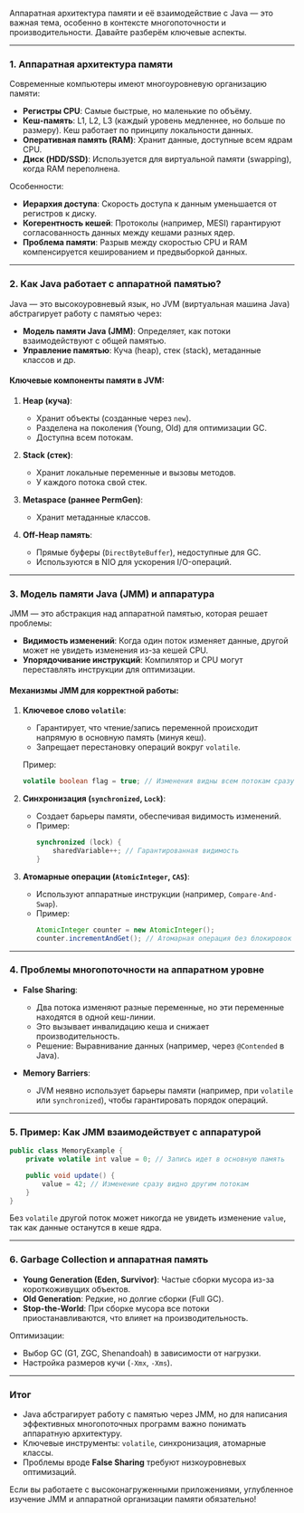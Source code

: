 Аппаратная архитектура памяти и её взаимодействие с Java — это важная тема, особенно в контексте многопоточности и производительности. Давайте разберём ключевые аспекты.

---

### **1. Аппаратная архитектура памяти**
Современные компьютеры имеют многоуровневую организацию памяти:
- **Регистры CPU**: Самые быстрые, но маленькие по объёму.
- **Кеш-память**: L1, L2, L3 (каждый уровень медленнее, но больше по размеру). Кеш работает по принципу локальности данных.
- **Оперативная память (RAM)**: Хранит данные, доступные всем ядрам CPU.
- **Диск (HDD/SSD)**: Используется для виртуальной памяти (swapping), когда RAM переполнена.

Особенности:
- **Иерархия доступа**: Скорость доступа к данным уменьшается от регистров к диску.
- **Когерентность кешей**: Протоколы (например, MESI) гарантируют согласованность данных между кешами разных ядер.
- **Проблема памяти**: Разрыв между скоростью CPU и RAM компенсируется кешированием и предвыборкой данных.

---

### **2. Как Java работает с аппаратной памятью?**
Java — это высокоуровневый язык, но JVM (виртуальная машина Java) абстрагирует работу с памятью через:
- **Модель памяти Java (JMM)**: Определяет, как потоки взаимодействуют с общей памятью.
- **Управление памятью**: Куча (heap), стек (stack), метаданные классов и др.

#### **Ключевые компоненты памяти в JVM**:
1. **Heap (куча)**:
    - Хранит объекты (созданные через `new`).
    - Разделена на поколения (Young, Old) для оптимизации GC.
    - Доступна всем потокам.

2. **Stack (стек)**:
    - Хранит локальные переменные и вызовы методов.
    - У каждого потока свой стек.

3. **Metaspace (раннее PermGen)**:
    - Хранит метаданные классов.

4. **Off-Heap память**:
    - Прямые буферы (`DirectByteBuffer`), недоступные для GC.
    - Используются в NIO для ускорения I/O-операций.

---

### **3. Модель памяти Java (JMM) и аппаратура**
JMM — это абстракция над аппаратной памятью, которая решает проблемы:
- **Видимость изменений**: Когда один поток изменяет данные, другой может не увидеть изменения из-за кешей CPU.
- **Упорядочивание инструкций**: Компилятор и CPU могут переставлять инструкции для оптимизации.

#### **Механизмы JMM для корректной работы**:
1. **Ключевое слово `volatile`**:
    - Гарантирует, что чтение/запись переменной происходит напрямую в основную память (минуя кеш).
    - Запрещает перестановку операций вокруг `volatile`.

   Пример:
   ```java
   volatile boolean flag = true; // Изменения видны всем потокам сразу
   ```

2. **Синхронизация (`synchronized`, `Lock`)**:
    - Создает барьеры памяти, обеспечивая видимость изменений.
    - Пример:
      ```java
      synchronized (lock) {
          sharedVariable++; // Гарантированная видимость
      }
      ```

3. **Атомарные операции (`AtomicInteger`, `CAS`)**:
    - Используют аппаратные инструкции (например, `Compare-And-Swap`).
    - Пример:
      ```java
      AtomicInteger counter = new AtomicInteger();
      counter.incrementAndGet(); // Атомарная операция без блокировок
      ```

---

### **4. Проблемы многопоточности на аппаратном уровне**
- **False Sharing**:
    - Два потока изменяют разные переменные, но эти переменные находятся в одной кеш-линии.
    - Это вызывает инвалидацию кеша и снижает производительность.
    - Решение: Выравнивание данных (например, через `@Contended` в Java).

- **Memory Barriers**:
    - JVM неявно использует барьеры памяти (например, при `volatile` или `synchronized`), чтобы гарантировать порядок операций.

---

### **5. Пример: Как JMM взаимодействует с аппаратурой**
```java
public class MemoryExample {
    private volatile int value = 0; // Запись идет в основную память

    public void update() {
        value = 42; // Изменение сразу видно другим потокам
    }
}
```
Без `volatile` другой поток может никогда не увидеть изменение `value`, так как данные останутся в кеше ядра.

---

### **6. Garbage Collection и аппаратная память**
- **Young Generation (Eden, Survivor)**: Частые сборки мусора из-за короткоживущих объектов.
- **Old Generation**: Редкие, но долгие сборки (Full GC).
- **Stop-the-World**: При сборке мусора все потоки приостанавливаются, что влияет на производительность.

Оптимизации:
- Выбор GC (G1, ZGC, Shenandoah) в зависимости от нагрузки.
- Настройка размеров кучи (`-Xmx`, `-Xms`).

---

### **Итог**
- Java абстрагирует работу с памятью через JMM, но для написания эффективных многопоточных программ важно понимать аппаратную архитектуру.
- Ключевые инструменты: `volatile`, синхронизация, атомарные классы.
- Проблемы вроде **False Sharing** требуют низкоуровневых оптимизаций.

Если вы работаете с высоконагруженными приложениями, углубленное изучение JMM и аппаратной организации памяти обязательно!